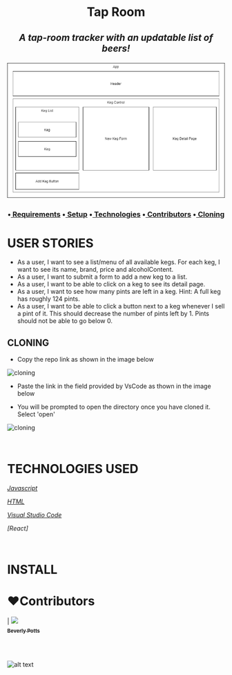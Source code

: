 
**<h1 align = 'center'>Tap Room**


*<h2 align ='center'>A tap-room tracker with an updatable list of beers!*

<img src="./public/taproomdiagram.png"/>

<h3 align ='center'>•<a href='#requirements'> Requirements</a> •<a href='#setup'> Setup</a> •<a href='#technologies-used'> Technologies</a> •<a href='#❤️contributors'> Contributors</a> •<a href='#cloning'> Cloning</a></h3>

# **USER STORIES**

* As a user, I want to see a list/menu of all available kegs. For each keg, I want to see its name, brand, price and alcoholContent.
* As a user, I want to submit a form to add a new keg to a list. 
* As a user, I want to be able to click on a keg to see its detail page. 
* As a user, I want to see how many pints are left in a keg. Hint: A full keg has roughly 124 pints. 
* As a user, I want to be able to click a button next to a keg whenever I sell a pint of it. This should decrease the number of pints left by 1. Pints should not be able to go below 0.</h3>

## **CLONING**

* Copy the repo link as shown in the image below

![cloning](https://coding-assets.s3-us-west-2.amazonaws.com/img/clone.gif 'How to clone repo')

* Paste the link in the field provided by VsCode as thown in the image below

* You will be prompted to open the directory once you have cloned it. Select 'open'

![cloning](https://coding-assets.s3-us-west-2.amazonaws.com/img/clone-github2.gif 'Cloning from Github within VSCode')

<br>

# **TECHNOLOGIES USED**

_[Javascript](https://developer.mozilla.org/en-US/docs/Web/JavaScript)_

_[HTML](https://developer.mozilla.org/en-US/docs/Web/HTML)_

_[Visual Studio Code](https://code.visualstudio.com/)_

_[React]_



<br>

# **INSTALL**

# **❤️Contributors**

| [<img src='https://coding-assets.s3-us-west-2.amazonaws.com/linked-in-images/beverly-potts.jpeg' width='160px;'/><br /><sub><b>Beverly Potts</b></sub>](https://www.linkedin.com/in/beverlypotts/)<br />

<br>

<br>

![alt text][logo]

[logo]: https://img.shields.io/bower/l/bootstrap 'MIT License'

 